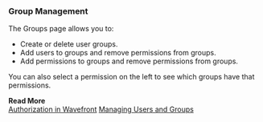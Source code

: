 ### Group Management

The Groups page allows you to:
* Create or delete user groups.
* Add users to groups and remove permissions from groups.
* Add permissions to groups and remove permissions from groups.

You can also select a permission on the left to see which groups have that permissions.

**Read More**<br/>
[Authorization in Wavefront](https://docs.wavefront.com/authorization.html)
[Managing Users and Groups](https://docs.wavefront.com/users_roles.html)
